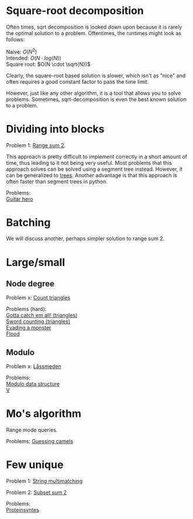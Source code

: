 
# Square-root decomposition

Often times, sqrt decomposition is looked down upon because it is rarely the optimal solution to a problem. Oftentimes, the runtimes might look as follows:

Naive: $O(N^2)$\
Intended: $O(N\cdot log(N))$\
Square root: $O(N \cdot \sqrt{N})$

Clearly, the square-root based solution is slower, which isn't as "nice" and often requires a good constant factor to pass the time limit.

However, just like any other algorithm, it is a tool that allows you to solve problems. Sometimes, sqrt-decomposition is even the best known solution to a problem.

# Dividing into blocks

Problem 1: [Range sum 2](https://golfclub.tk/contests/rangesum/problems/rangesum2).

This approach is pretty difficult to implement correctly in a short amount of time, thus leading to it not being very useful. Most problems that this approach solves can be solved using a segment tree instead. However, it can be generalized to [trees](https://codeforces.com/blog/entry/46843). Another advantage is that this approach is often faster than segment trees in python.

Problems:\
[Guitar hero](https://po.kattis.com/problems/guitarhero)

# Batching

We will discuss another, perhaps simpler solution to range sum 2.

# Large/small

## Node degree

Problem x: [Count triangles](https://golfclub.tk/contests/graph/problems/counttriangles)

Problems (hard):\
[Gotta catch em all! (triangles)](https://open.kattis.com/problems/gottacatchemall)\
[Sword counting (triangles)](https://open.kattis.com/problems/swordcounting)\
[Evading a monster](https://open.kattis.com/problems/evadingamonster)\
[Flood](https://po2punkt0.kattis.com/problems/pokatt23.flood)

## Modulo

Problem x: [Låssmeden](https://po2punkt0.kattis.com/problems/pocamp20.lassmeden)


Problems:\
[Modulo data structure](https://open.kattis.com/problems/modulodatastructures)\
[V](https://open.kattis.com/problems/v)


# Mo's algorithm

Range mode queries.

Problems:
[Guessing camels](https://open.kattis.com/problems/camels)

# Few unique

Problem 1: [String multimatching](https://open.kattis.com/problems/stringmultimatching)

Problem 2: [Subset sum 2](https://golfclub.tk/contests/subsetsum/problems/subsetsum2)


Problems:\
[Proteinsyntes](https://open.kattis.com/problems/proteinsyntes)


